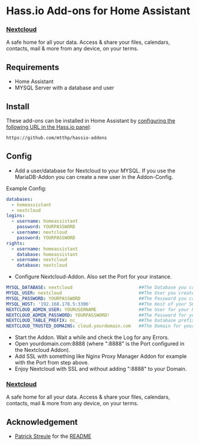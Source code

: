 # Hass.io Add-ons for Home Assistant

### [Nextcloud](nextcloud)

A safe home for all your data. Access & share your files, calendars, contacts, mail & more from any device, on your terms.

## Requirements
- Home Assistant
- MYSQL Server with a database and user

## Install
These add-ons can be installed in Home Assistant by [configuring the following URL in the Hass.io panel](https://home-assistant.io/hassio/installing_third_party_addons/):

```txt
https://github.com/mtthp/hassio-addons
```
## Config
- Add a user/database for Nextcloud to your MYSQL.
If you use the MariaDB-Addon you can create a new user in the Addon-Config. 

Example Config:
```yaml
databases:
  - homeassistant
  - nextcloud
logins:
  - username: homeassistant
    password: YOURPASSWORD
  - username: nextcloud
    password: YOURPASSWORD
rights:
  - username: homeassistant
    database: homeassistant
  - username: nextcloud
    database: nextcloud
```

- Configure Nextcloud-Addon. Also set the Port for your instance.
```yaml
MYSQL_DATABASE: nextcloud                         ##The Database you created in step above.
MYSQL_USER: nextcloud                             ##The User you created in step above.
MYSQL_PASSWORD: YOURPASSWORD                      ##The Password you created in step above.
MYSQL_HOST: '192.168.178.5:3306'                  ##The Host of your SQL-Server. You can set Port 3306 (or any other) in MariaDB-Config and use the IP of the Host system if you not sure what you're doing.
NEXTCLOUD_ADMIN_USER: YOURUSERNAME                ##The User for your Nextcloud-instance.
NEXTCLOUD_ADMIN_PASSWORD: YOURPASSWORD!           ##The Password for your Nextcloud-instance.
NEXTCLOUD_TABLE_PREFIX: nc_                       ##The Database prefix for your Nextcloud-instance.
NEXTCLOUD_TRUSTED_DOMAINS: cloud.yourdomain.com   ##The Domain for your Nextcloud-instance. Can also be a local IP for local access i.e: 192.168.178.5
```

- Start the Addon. Wait a while and check the Log for any Errors.
- Open yourdomain.com:8888 (where ":8888" is the Port configured in the Nextcloud Addon).
- Add SSL with something like Nginx Proxy Manager Addon for example with the Port from step above.
- Enjoy Nextcloud with SSL and without adding ":8888" to your Domain.

### [Nextcloud](nextcloud)

A safe home for all your data. Access & share your files, calendars, contacts, mail & more from any device, on your terms.

## Acknowledgement

- [Patrick Streule](https://github.com/pstreule) for the [README](https://github.com/pstreule/hassio-addons/blob/master/README.md)
